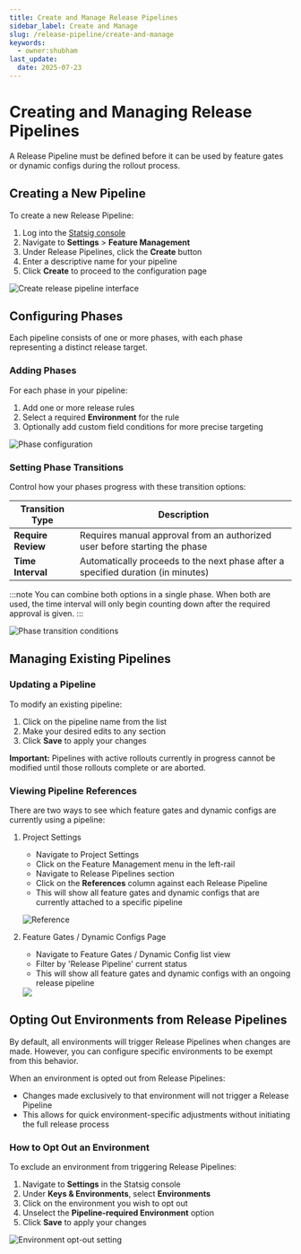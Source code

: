 ```yaml
---
title: Create and Manage Release Pipelines
sidebar_label: Create and Manage
slug: /release-pipeline/create-and-manage
keywords:
  - owner:shubham
last_update:
  date: 2025-07-23
---
```


# Creating and Managing Release Pipelines

A Release Pipeline must be defined before it can be used by feature gates or dynamic configs during the rollout process.

## Creating a New Pipeline

To create a new Release Pipeline:

1. Log into the [Statsig console](https://console.statsig.com)
2. Navigate to **Settings** > **Feature Management**
3. Under Release Pipelines, click the **Create** button
4. Enter a descriptive name for your pipeline
5. Click **Create** to proceed to the configuration page

![Create release pipeline interface](/img/release-pipeline/create.png)

## Configuring Phases

Each pipeline consists of one or more phases, with each phase representing a distinct release target.

### Adding Phases

For each phase in your pipeline:

1. Add one or more release rules
2. Select a required **Environment** for the rule
3. Optionally add custom field conditions for more precise targeting

![Phase configuration](/img/release-pipeline/phases.png)

### Setting Phase Transitions

Control how your phases progress with these transition options:

| Transition Type | Description |
|-----------------|-------------|
| **Require Review** | Requires manual approval from an authorized user before starting the phase |
| **Time Interval** | Automatically proceeds to the next phase after a specified duration (in minutes) |

:::note
You can combine both options in a single phase. When both are used, the time interval will only begin counting down after the required approval is given.
:::

![Phase transition conditions](/img/release-pipeline/condition.png)

## Managing Existing Pipelines

### Updating a Pipeline

To modify an existing pipeline:

1. Click on the pipeline name from the list
2. Make your desired edits to any section
3. Click **Save** to apply your changes

**Important:** Pipelines with active rollouts currently in progress cannot be modified until those rollouts complete or are aborted.

### Viewing Pipeline References

There are two ways to see which feature gates and dynamic configs are currently using a pipeline:

1. Project Settings
    -  Navigate to Project Settings
    -  Click on the Feature Management menu in the left-rail
    -  Navigate to Release Pipelines section
    -  Click on the **References** column against each Release Pipeline
    -  This will show all feature gates and dynamic configs that are currently attached to a specific pipeline

    ![Reference](/img/release-pipeline/reference.png)

3. Feature Gates / Dynamic Configs Page

   - Navigate to Feature Gates / Dynamic Config list view
   - Filter by 'Release Pipeline' current status
   - This will show all feature gates and dynamic configs with an ongoing release pipeline

    <img src="https://github.com/user-attachments/assets/23a3199f-4710-40ed-9bd3-14d2ae5edb49" />

## Opting Out Environments from Release Pipelines

By default, all environments will trigger Release Pipelines when changes are made. However, you can configure specific environments to be exempt from this behavior.

When an environment is opted out from Release Pipelines:
- Changes made exclusively to that environment will not trigger a Release Pipeline
- This allows for quick environment-specific adjustments without initiating the full release process

### How to Opt Out an Environment

To exclude an environment from triggering Release Pipelines:

1. Navigate to **Settings** in the Statsig console
2. Under **Keys & Environments**, select **Environments**
3. Click on the environment you wish to opt out
4. Unselect the **Pipeline-required Environment** option
5. Click **Save** to apply your changes

![Environment opt-out setting](/img/release-pipeline/environment-opt-out.png)
